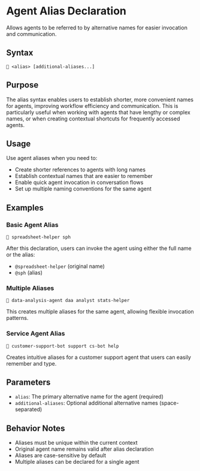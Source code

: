 # Agent Alias Declaration
Allows agents to be referred to by alternative names for easier invocation and communication.

## Syntax
`🙋 <alias> [additional-aliases...]`

## Purpose
The alias syntax enables users to establish shorter, more convenient names for agents, improving workflow efficiency and communication. This is particularly useful when working with agents that have lengthy or complex names, or when creating contextual shortcuts for frequently accessed agents.

## Usage
Use agent aliases when you need to:
- Create shorter references to agents with long names
- Establish contextual names that are easier to remember
- Enable quick agent invocation in conversation flows
- Set up multiple naming conventions for the same agent

## Examples

### Basic Agent Alias
```example
🙋 spreadsheet-helper sph
```
After this declaration, users can invoke the agent using either the full name or the alias:
- `@spreadsheet-helper` (original name)
- `@sph` (alias)

### Multiple Aliases
```example  
🙋 data-analysis-agent daa analyst stats-helper
```
This creates multiple aliases for the same agent, allowing flexible invocation patterns.

### Service Agent Alias
```example
🙋 customer-support-bot support cs-bot help
```
Creates intuitive aliases for a customer support agent that users can easily remember and type.

## Parameters
- `alias`: The primary alternative name for the agent (required)
- `additional-aliases`: Optional additional alternative names (space-separated)

## Behavior Notes
- Aliases must be unique within the current context
- Original agent name remains valid after alias declaration  
- Aliases are case-sensitive by default
- Multiple aliases can be declared for a single agent

